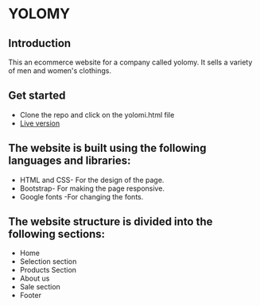 # YOLOMY
## Introduction
This an ecommerce website for a company called yolomy. It sells a variety of men and women's clothings.
## Get started
- Clone the repo and click on the yolomi.html file
- [Live version](https://joykingoo.github.io/moringa-frontend-assignment/)
## The website is built using the following languages and libraries:
- HTML and CSS- For the design of the page.
- Bootstrap- For making the page responsive.
- Google fonts -For changing the fonts.
## The website structure is divided into the following sections:
- Home
- Selection section
- Products Section
- About us
- Sale section
- Footer
